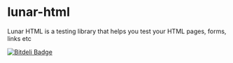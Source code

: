 lunar-html
==========

Lunar HTML is a testing library that helps you test your HTML pages, forms, links etc


[![Bitdeli Badge](https://d2weczhvl823v0.cloudfront.net/rory/lunar-html/trend.png)](https://bitdeli.com/free "Bitdeli Badge")

